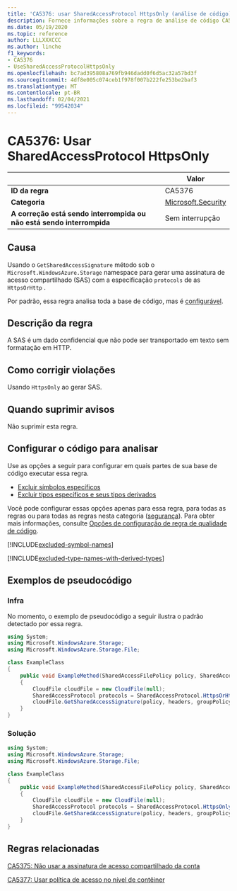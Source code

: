 ```yaml
---
title: 'CA5376: usar SharedAccessProtocol HttpsOnly (análise de código)'
description: Fornece informações sobre a regra de análise de código CA5376, incluindo causas, como corrigir violações e quando suprimir.
ms.date: 05/19/2020
ms.topic: reference
author: LLLXXXCCC
ms.author: linche
f1_keywords:
- CA5376
- UseSharedAccessProtocolHttpsOnly
ms.openlocfilehash: bc7ad395808a769fb946dadd0f6d5ac32a57bd3f
ms.sourcegitcommit: 4df8e005c074ceb1f978f007b222fe253be2baf3
ms.translationtype: MT
ms.contentlocale: pt-BR
ms.lasthandoff: 02/04/2021
ms.locfileid: "99542034"
---
```

# <a name="ca5376-use-sharedaccessprotocol-httpsonly"></a>CA5376: Usar SharedAccessProtocol HttpsOnly

| | Valor |
|-|-|
| **ID da regra** |CA5376|
| **Categoria** |[Microsoft.Security](security-warnings.md)|
| **A correção está sendo interrompida ou não está sendo interrompida** |Sem interrupção|

## <a name="cause"></a>Causa

Usando o `GetSharedAccessSignature` método sob o `Microsoft.WindowsAzure.Storage` namespace para gerar uma assinatura de acesso compartilhado (SAS) com a especificação `protocols` de as `HttpsOrHttp` .

Por padrão, essa regra analisa toda a base de código, mas é [configurável](#configure-code-to-analyze).

## <a name="rule-description"></a>Descrição da regra

A SAS é um dado confidencial que não pode ser transportado em texto sem formatação em HTTP.

## <a name="how-to-fix-violations"></a>Como corrigir violações

Usando `HttpsOnly` ao gerar SAS.

## <a name="when-to-suppress-warnings"></a>Quando suprimir avisos

Não suprimir esta regra.

## <a name="configure-code-to-analyze"></a>Configurar o código para analisar

Use as opções a seguir para configurar em quais partes de sua base de código executar essa regra.

- [Excluir símbolos específicos](#exclude-specific-symbols)
- [Excluir tipos específicos e seus tipos derivados](#exclude-specific-types-and-their-derived-types)

Você pode configurar essas opções apenas para essa regra, para todas as regras ou para todas as regras nesta categoria ([segurança](security-warnings.md)). Para obter mais informações, consulte [Opções de configuração de regra de qualidade de código](../code-quality-rule-options.md).

[!INCLUDE[excluded-symbol-names](~/includes/code-analysis/excluded-symbol-names.md)]

[!INCLUDE[excluded-type-names-with-derived-types](~/includes/code-analysis/excluded-type-names-with-derived-types.md)]

## <a name="pseudo-code-examples"></a>Exemplos de pseudocódigo

### <a name="violation"></a>Infra

No momento, o exemplo de pseudocódigo a seguir ilustra o padrão detectado por essa regra.

```csharp
using System;
using Microsoft.WindowsAzure.Storage;
using Microsoft.WindowsAzure.Storage.File;

class ExampleClass
{
    public void ExampleMethod(SharedAccessFilePolicy policy, SharedAccessFileHeaders headers, string groupPolicyIdentifier, IPAddressOrRange ipAddressOrRange)
    {
        CloudFile cloudFile = new CloudFile(null);
        SharedAccessProtocol protocols = SharedAccessProtocol.HttpsOrHttp;
        cloudFile.GetSharedAccessSignature(policy, headers, groupPolicyIdentifier, protocols, ipAddressOrRange);
    }
}
```

### <a name="solution"></a>Solução

```csharp
using System;
using Microsoft.WindowsAzure.Storage;
using Microsoft.WindowsAzure.Storage.File;

class ExampleClass
{
    public void ExampleMethod(SharedAccessFilePolicy policy, SharedAccessFileHeaders headers, string groupPolicyIdentifier, IPAddressOrRange ipAddressOrRange)
    {
        CloudFile cloudFile = new CloudFile(null);
        SharedAccessProtocol protocols = SharedAccessProtocol.HttpsOnly;
        cloudFile.GetSharedAccessSignature(policy, headers, groupPolicyIdentifier, protocols, ipAddressOrRange);
    }
}
```

## <a name="related-rules"></a>Regras relacionadas

[CA5375: Não usar a assinatura de acesso compartilhado da conta](ca5375.md)

[CA5377: Usar política de acesso no nível de contêiner](ca5377.md)
